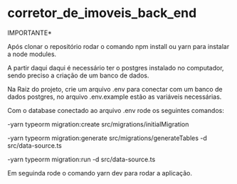 # corretor_de_imoveis_back_end

IMPORTANTE*

Após clonar o repositório rodar o comando npm install ou yarn para instalar a node modules.

A partir daqui daqui é necessário ter o postgres instalado no computador, sendo preciso a criação de um banco de dados.

Na Raiz do projeto, crie um arquivo .env para conectar com um banco de dados postgres, no arquivo .env.example estão as variáveis necessárias.

Com o database conectado ao arquivo .env rode os seguintes comandos:

-yarn typeorm migration:create src/migrations/initialMigration

-yarn typeorm migration:generate src/migrations/generateTables -d src/data-source.ts

-yarn typeorm migration:run -d src/data-source.ts

Em seguinda rode o comando yarn dev para rodar a aplicação.